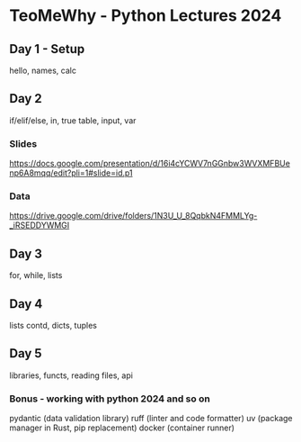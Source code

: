 # TeoMeWhy - Python Lectures 2024

## Day 1 - Setup

hello, names, calc

## Day 2

if/elif/else, in, true table, input, var

### Slides
https://docs.google.com/presentation/d/16i4cYCWV7nGGnbw3WVXMFBUenp6A8mqq/edit?pli=1#slide=id.p1

### Data
https://drive.google.com/drive/folders/1N3U_U_8QqbkN4FMMLYg-_iRSEDDYWMGI

## Day 3

for, while, lists

## Day 4

lists contd, dicts, tuples

## Day 5

libraries, functs, reading files, api

### Bonus - working with python 2024 and so on

pydantic  (data validation library)
ruff      (linter and code formatter)
uv        (package manager in Rust, pip replacement)
docker    (container runner)

